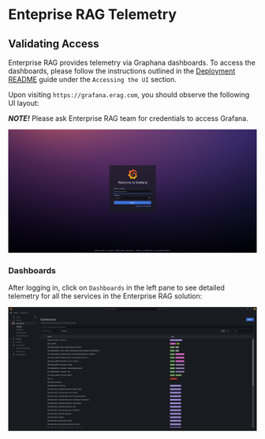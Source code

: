 # Enteprise RAG Telemetry

## Validating Access
Enterprise RAG provides telemetry via Graphana dashboards. To access the dashboards, please follow the instructions outlined in the [Deployment README](../deployment/README.md) guide under the `Accessing the UI` section.

Upon visiting `https://grafana.erag.com`, you should observe the following UI layout:

**_NOTE!_**
Please ask Enterprise RAG team for credentials to access Grafana.

![login screenshot](../images/telemetry/login.png)

### Dashboards

After logging in, click on `Dashboards` in the left pane to see detailed telemetry for all the services in the Enterprise RAG solution:

![dashboard](../images/telemetry/dashboards.png)